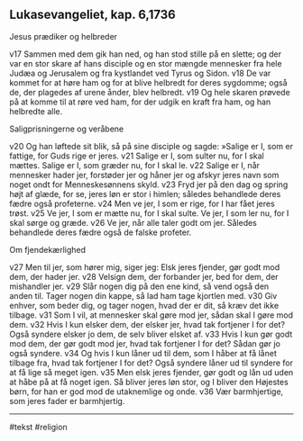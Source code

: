 ## Lukasevangeliet, kap. 6,1736 

Jesus prædiker og helbreder 

v17 Sammen med dem gik han ned, og han stod stille på en slette; og der var en stor skare af hans disciple og en stor mængde mennesker fra hele Judæa og Jerusalem og fra kystlandet ved Tyrus og Sidon. v18 De var kommet for at høre ham og for at blive helbredt for deres sygdomme; også de, der plagedes af urene ånder, blev helbredt. v19 Og hele skaren prøvede på at komme til at røre ved ham, for der udgik en kraft fra ham, og han helbredte alle. 

Saligprisningerne og veråbene 

v20 Og han løftede sit blik, så på sine disciple og sagde: »Salige er I, som er fattige, for Guds rige er jeres. v21 Salige er I, som sulter nu, for I skal mættes. Salige er I, som græder nu, for I skal le. v22 Salige er I, når mennesker hader jer, forstøder jer og håner jer og afskyr jeres navn som noget ondt for Menneskesønnens skyld. v23 Fryd jer på den dag og spring højt af glæde, for se, jeres løn er stor i himlen; således behandlede deres fædre også profeterne. v24 Men ve jer, I som er rige, for I har fået jeres trøst. v25 Ve jer, I som er mætte nu, for I skal sulte. Ve jer, I som ler nu, for I skal sørge og græde. v26 Ve jer, når alle taler godt om jer. Således behandlede deres fædre også de falske profeter. 

Om fjendekærlighed 

v27 Men til jer, som hører mig, siger jeg: Elsk jeres fjender, gør godt mod dem, der hader jer. v28 Velsign dem, der forbander jer, bed for dem, der mishandler jer. v29 Slår nogen dig på den ene kind, så vend også den anden til. Tager nogen din kappe, så lad ham tage kjortlen med. v30 Giv enhver, som beder dig, og tager nogen, hvad der er dit, så kræv det ikke tilbage. v31 Som I vil, at mennesker skal gøre mod jer, sådan skal I gøre mod dem. v32 Hvis I kun elsker dem, der elsker jer, hvad tak fortjener I for det? Også syndere elsker jo dem, de selv bliver elsket af. v33 Hvis I kun gør godt mod dem, der gør godt mod jer, hvad tak fortjener I for det? Sådan gør jo også syndere. v34 Og hvis I kun låner ud til dem, som I håber at få lånet tilbage fra, hvad tak fortjener I for det? Også syndere låner ud til syndere for at få lige så meget igen. v35 Men elsk jeres fjender, gør godt og lån ud uden at håbe på at få noget igen. Så bliver jeres løn stor, og I bliver den Højestes børn, for han er god mod de utaknemlige og onde. v36 Vær barmhjertige, som jeres fader er barmhjertig.


---
#tekst 
#religion 